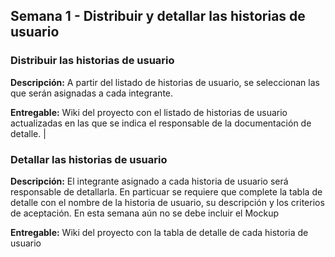 ## Semana 1 - Distribuir y detallar las historias de usuario

### Distribuir las historias de usuario

**Descripción:** A partir del listado de historias de usuario, se seleccionan las que serán asignadas a cada integrante.

**Entregable:** Wiki del proyecto con el listado de historias de usuario actualizadas en las que se indica el responsable de la documentación de detalle. |

### Detallar las historias de usuario

**Descripción:** El integrante asignado a cada historia de usuario será responsable de detallarla. En particuar se requiere que complete la tabla de detalle con el nombre de la historia de usuario, su descripción y los criterios de aceptación. En esta semana aún no se debe incluir el Mockup

**Entregable:** Wiki del proyecto con la tabla de detalle de cada historia de usuario
